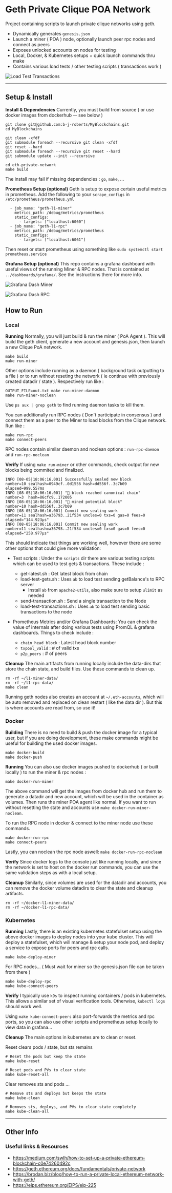 # Geth Private Clique POA Network

Project containing scripts to launch private clique networks using geth.

- Dynamically generates `genesis.json`
- Launch a miner ( POA ) node, optionally launch peer rpc nodes and connect as peers
- Exposes unlocked accounts on nodes for testing
- Local, Docker, & Kubernetes setups + quick launch commands thru make
- Contains various load tests / other testing scripts ( transactions work )

![Load Test Transactions](https://github.com/b-j-roberts/MyBlockchains/blob/master/eth-private-network/media/load-test-transactions.png)

---

## Setup & Install

**Install & Dependencies**
Currently, you must build from source ( or use docker images from dockerhub -- see below )
```
git clone git@github.com:b-j-roberts/MyBlockchains.git
cd MyBlockchains

git clean -xfdf
git submodule foreach --recursive git clean -xfdf
git reset --hard
git submodule foreach --recursive git reset --hard
git submodule update --init --recursive

cd eth-private-network
make build
```

The install may fail if missing dependencies : `go`, `make`, ...

**Prometheus Setup (optional)**
Geth is setup to expose certain useful metrics in prometheus. Add the following to your `scrape_configs` in `/etc/prometheus/prometheus.yml`
```
  - job_name: "geth-l1-miner"
    metrics_path: /debug/metrics/prometheus
    static_configs:
      - targets: ["localhost:6060"]
  - job_name: "geth-l1-rpc"
    metrics_path: /debug/metrics/prometheus
    static_configs:
      - targets: ["localhost:6061"]
```

Then reset or start prometheus using something like `sudo systemctl start prometheus.service`

**Grafana Setup (optional)**
This repo contains a grafana dashboard with useful views of the running Miner & RPC nodes. That is contained at `../dashboards/grafana/`. See the instructions there for more info.

![Grafana Dash Miner](https://github.com/b-j-roberts/MyBlockchains/blob/master/eth-private-network/media/grafana-dash-miner.png)

![Grafana Dash RPC](https://github.com/b-j-roberts/MyBlockchains/blob/master/eth-private-network/media/grafana-dash-rpc.png)

## How to Run

### Local

**Running**
Normally, you will just build & run the miner ( PoA Agent ). This will build the geth client, generate a new account and genesis.json, then launch a new Clique PoA network.
```
make build
make run-miner
```

Other options include running as a daemon ( background task outputting to a file ) or to run without reseting the network ( ie continue with previously created datadir / state ). Respectively run like :
```
OUTPUT_FILE=out.txt make run-miner-daemon
make run-miner-noclean
```
Use `ps aux | grep geth` to find running daemon tasks to kill them.


You can additionally run RPC nodes ( Don't participate in consensus ) and connect them as a peer to the Miner to load blocks from the Clique network. Run like :
```
make run-rpc
make connect-peers
```

RPC nodes contain similar daemon and noclean options : `run-rpc-daemon` and `run-rpc-noclean`

**Verify**
If using `make run-miner` or other commands, check output for new blocks being commited and finalized.
```
INFO [08-05|18:06:16.001] Successfully sealed new block            number=10 sealhash=0949cf..0d1556 hash=dd556f..3c7b09 elapsed=999.557ms
INFO [08-05|18:06:16.001] "🔗 block reached canonical chain"        number=3  hash=86cfc9..172005
INFO [08-05|18:06:16.001] "🔨 mined potential block"                number=10 hash=dd556f..3c7b09
INFO [08-05|18:06:16.001] Commit new sealing work                  number=11 sealhash=a36793..21f534 uncles=0 txs=0 gas=0 fees=0 elapsed="144.923µs"
INFO [08-05|18:06:16.001] Commit new sealing work                  number=11 sealhash=a36793..21f534 uncles=0 txs=0 gas=0 fees=0 elapsed="258.977µs"

```

This should indicate that things are working well, however there are some other options that could give more validation:
- Test scripts : Under the `scripts` dir there are various testing scripts which can be used to test gets & transactions. These include :
    - get-latest.sh : Get latest block from chain
    - load-test-gets.sh : Uses `ab` to load test sending getBalance's to RPC server
      - Install `ab` from `apache2-utils`, also make sure to setup `ulimit` as needed
    - send-transaction.sh : Send a single transaction to the Node
    - load-test-transactions.sh : Uses `ab` to load test sending basic transactions to the node

- Prometheus Metrics and/or Grafana Dashboards: You can check the value of internals after doing various tests using PromQL & grafana dashboards. Things to check include :
    - `chain_head_block` : Latest head block number
    - `txpool_valid` : # of valid txs
    - `p2p_peers` : # of peers

**Cleanup**
The main artifacts from running locally include the data-dirs that store the chain state, and build files. Use these commands to clean up.
```
rm -rf ~/l1-miner-data/
rm -rf ~/l1-rpc-data/
make clean
```

Running geth nodes also creates an account at `~/.eth-accounts`, which will be auto removed and replaced on clean restart ( like the data dir ). But this is where accounts are read from, so use it!

### Docker

**Building**
There is no need to build & push the docker image for a typical user, but if you are doing development, these make commands might be useful for building the used docker images.
```
make docker-build
make docker-push
```

**Running**
You can also use docker images pushed to dockerhub ( or built locally ) to run the miner & rpc nodes :
```
make docker-run-miner
```
The above command will get the images from docker hub and run them to generate a datadir and new account, which will be used in the container as volumes. Then runs the miner POA agent like normal. If you want to run without resetting the state and accounts use `make docker-run-miner-noclean`.


To run the RPC node in docker & connect to the miner node use these commands.
```
make docker-run-rpc
make connect-peers
```

Lastly, you can noclean the rpc node aswell: `make docker-run-rpc-noclean`

**Verify**
Since docker logs to the console just like running locally, and since the network is set to host on the docker run commands, you can use the same validation steps as with a local setup.

**Cleanup**
Similarly, since volumes are used for the datadir and accounts, you can remove the docker volume datadirs to clear the state and cleanup artifacts.
```
rm -rf ~/docker-l1-miner-data/
rm -rf ~/docker-l1-rpc-data/
```

### Kubernetes

**Running**
Lastly, there is an existing kubernetes statefulset setup using the above docker images to deploy nodes into your kube cluster. This will deploy a statefulset, which will manage & setup your node pod, and deploy a service to expose ports for peers and rpc calls.
```
make kube-deploy-miner
```

For RPC nodes... ( Must wait for miner so the genesis.json file can be taken from there )
```
make kube-deploy-rpc
make kube-connect-peers
```

**Verify**
I typically use `k9s` to inspect running containers / pods in kubernetes. This allows a similar set of visual verification tools. Otherwise, `kubectl logs` should work well.

Using `make kube-connect-peers` also port-forwards the metrics and rpc ports, so you can also use other scripts and prometheus setup locally to view data in grafana...

**Cleanup**
The main options in kubernetes are to clean or reset.

Reset clears pods / state, but sts remains
```
# Reset the pods but keep the state
make kube-reset

# Reset pods and PVs to clear state
make kube-reset-all
```

Clear removes sts and pods ...
```
# Remove sts and deploys but keeps the state
make kube-clean

# Removes sts, deploys, and PVs to clear state completely
make kube-clean-all
```

---

## Other Info

### Useful links & Resources

- https://medium.com/swlh/how-to-set-up-a-private-ethereum-blockchain-c0e74260492c
- https://geth.ethereum.org/docs/fundamentals/private-network
- https://brodan.biz/blog/how-to-run-a-private-local-ethereum-network-with-geth/
- https://eips.ethereum.org/EIPS/eip-225
